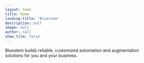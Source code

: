 ```yaml
---
layout: home
title: Home
landing-title: 'Bluestem'
description: null
image: null
author: null
show_tile: false
---
```


Bluestem builds reliable, customized automation and augmentation solutions for you and your business.
